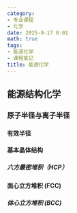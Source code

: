 ```yaml
---
category:
- 专业课程
- 化学
date: 2025-9-17 8:01
math: true
tags:
- 能源化学
- 课程笔记
title: 能源化学
---
```


## 能源结构化学

### 原子半径与离子半径

#### 有效半径

#### 基本晶体结构

##### 六方最密堆积（HCP）

#### 面心立方堆积 (FCC)

##### 体心立方堆积 (BCC)